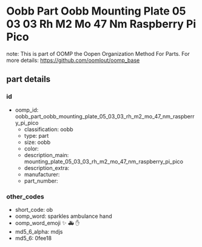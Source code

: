 # Oobb Part Oobb Mounting Plate 05 03 03 Rh M2 Mo 47 Nm Raspberry Pi Pico  

note: This is part of OOMP the Oopen Organization Method For Parts. For more details: https://github.com/oomlout/oomp_base

##  part details





### id
* oomp_id: oobb_part_oobb_mounting_plate_05_03_03_rh_m2_mo_47_nm_raspberry_pi_pico
  * classification: oobb
  * type: part
  * size: oobb
  * color: 
  * description_main: mounting_plate_05_03_03_rh_m2_mo_47_nm_raspberry_pi_pico
  * description_extra: 
  * manufacturer: 
  * part_number: 

### other_codes
* short_code: ob
* oomp_word: sparkles ambulance hand
* oomp_word_emoji :sparkles: :ambulance: :hand:
* md5_6_alpha: mdjs
* md5_6: 0fee18